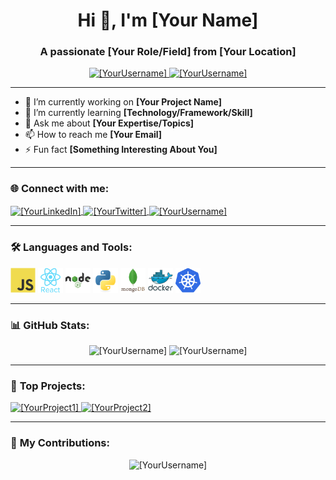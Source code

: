 <h1 align="center">Hi 👋, I'm [Your Name]</h1>
<h3 align="center">A passionate [Your Role/Field] from [Your Location]</h3>

<p align="center">
  <a href="https://github.com/[YourUsername]">
    <img src="https://komarev.com/ghpvc/?username=[YourUsername]&label=Profile%20views&color=0e75b6&style=flat" alt="[YourUsername]" />
  </a>
  <a href="https://github.com/[YourUsername]/?tab=followers">
    <img src="https://img.shields.io/github/followers/[YourUsername]?label=Followers&style=social" alt="[YourUsername]" />
  </a>
</p>

---

- 🔭 I’m currently working on **[Your Project Name]**
- 🌱 I’m currently learning **[Technology/Framework/Skill]**
- 💬 Ask me about **[Your Expertise/Topics]**
- 📫 How to reach me **[Your Email]**
- ⚡ Fun fact **[Something Interesting About You]**

---

### 🌐 **Connect with me:**
<p align="left">
  <a href="https://linkedin.com/in/[YourLinkedIn]" target="blank">
    <img align="center" src="https://cdn.jsdelivr.net/npm/simple-icons@3.1.0/icons/linkedin.svg" alt="[YourLinkedIn]" height="30" width="40" />
  </a>
  <a href="https://twitter.com/[YourTwitter]" target="blank">
    <img align="center" src="https://cdn.jsdelivr.net/npm/simple-icons@3.1.0/icons/twitter.svg" alt="[YourTwitter]" height="30" width="40" />
  </a>
  <a href="https://github.com/[YourUsername]" target="blank">
    <img align="center" src="https://cdn.jsdelivr.net/npm/simple-icons@3.1.0/icons/github.svg" alt="[YourUsername]" height="30" width="40" />
  </a>
</p>

---

### 🛠 **Languages and Tools:**
<p>
  <img src="https://raw.githubusercontent.com/devicons/devicon/master/icons/javascript/javascript-original.svg" alt="JavaScript" width="40" height="40"/>
  <img src="https://raw.githubusercontent.com/devicons/devicon/master/icons/react/react-original-wordmark.svg" alt="React" width="40" height="40"/>
  <img src="https://raw.githubusercontent.com/devicons/devicon/master/icons/nodejs/nodejs-original-wordmark.svg" alt="Node.js" width="40" height="40"/>
  <img src="https://raw.githubusercontent.com/devicons/devicon/master/icons/python/python-original.svg" alt="Python" width="40" height="40"/>
  <img src="https://raw.githubusercontent.com/devicons/devicon/master/icons/mongodb/mongodb-original-wordmark.svg" alt="MongoDB" width="40" height="40"/>
  <img src="https://raw.githubusercontent.com/devicons/devicon/master/icons/docker/docker-original-wordmark.svg" alt="Docker" width="40" height="40"/>
  <img src="https://raw.githubusercontent.com/devicons/devicon/master/icons/kubernetes/kubernetes-plain.svg" alt="Kubernetes" width="40" height="40"/>
</p>

---

### 📊 **GitHub Stats:**
<p align="center">
  <img src="https://github-readme-stats.vercel.app/api?username=[YourUsername]&show_icons=true&locale=en" alt="[YourUsername]" />
  <img src="https://github-readme-streak-stats.herokuapp.com/?user=[YourUsername]&" alt="[YourUsername]" />
</p>

---

### 📂 **Top Projects:**
<p align="left">
  <a href="https://github.com/[YourUsername]/[YourProject1]">
    <img src="https://github-readme-stats.vercel.app/api/pin/?username=[YourUsername]&repo=[YourProject1]" alt="[YourProject1]" />
  </a>
  <a href="https://github.com/[YourUsername]/[YourProject2]">
    <img src="https://github-readme-stats.vercel.app/api/pin/?username=[YourUsername]&repo=[YourProject2]" alt="[YourProject2]" />
  </a>
</p>

---

### 🚀 **My Contributions:**
<p align="center">
  <img src="https://github-readme-activity-graph.vercel.app/graph?username=[YourUsername]&theme=react-dark" alt="[YourUsername]" />
</p>
